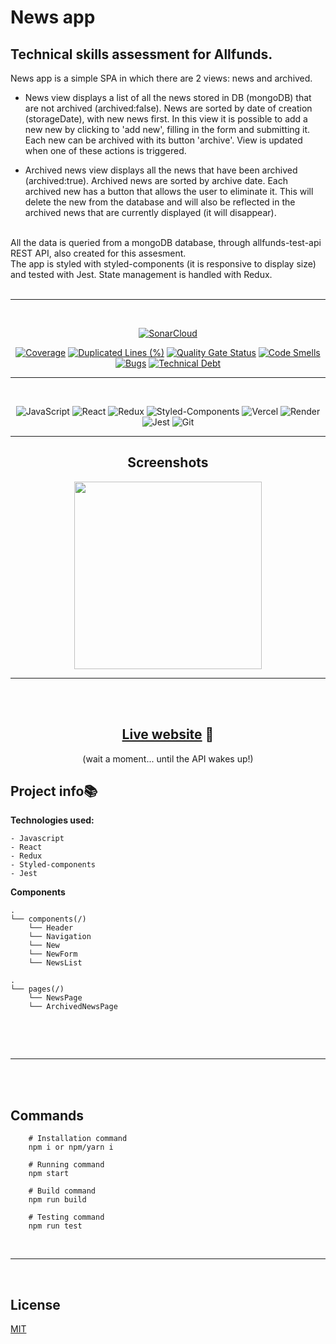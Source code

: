# News app

## Technical skills assessment for Allfunds.

News app is a simple SPA in which there are 2 views: news and archived.

- News view displays a list of all the news stored in DB (mongoDB) that are not archived (archived:false). News are sorted by date of creation (storageDate), with new news first. In this view it is possible to add a new new by clicking to 'add new', filling in the form and submitting it. Each new can be archived with its button 'archive'. View is updated when one of these actions is triggered.

- Archived news view displays all the news that have been archived (archived:true). Archived news are sorted by archive date. Each archived new has a button that allows the user to eliminate it. This will delete the new from the database and will also be reflected in the archived news that are currently displayed (it will disappear).

<br/>
All the data is queried from a mongoDB database, through allfunds-test-api REST API, also created for this assesment.
<br/>
The app is styled with styled-components (it is responsive to display size) and tested with Jest. State management is handled with Redux.
</br>
</br>

---

<div align="center">
<br/>

[![SonarCloud](https://sonarcloud.io/images/project_badges/sonarcloud-white.svg)](https://sonarcloud.io/summary/new_code?id=VictorArumi_allfunds-test-front)

[![Coverage](https://sonarcloud.io/api/project_badges/measure?project=VictorArumi_allfunds-test-front&metric=coverage)](https://sonarcloud.io/summary/new_code?id=VictorArumi_allfunds-test-front)
[![Duplicated Lines (%)](https://sonarcloud.io/api/project_badges/measure?project=VictorArumi_allfunds-test-front&metric=duplicated_lines_density)](https://sonarcloud.io/summary/new_code?id=VictorArumi_allfunds-test-front)
[![Quality Gate Status](https://sonarcloud.io/api/project_badges/measure?project=VictorArumi_allfunds-test-front&metric=alert_status)](https://sonarcloud.io/summary/new_code?id=VictorArumi_allfunds-test-front)
[![Code Smells](https://sonarcloud.io/api/project_badges/measure?project=VictorArumi_allfunds-test-front&metric=code_smells)](https://sonarcloud.io/summary/new_code?id=VictorArumi_allfunds-test-front)
[![Bugs](https://sonarcloud.io/api/project_badges/measure?project=VictorArumi_allfunds-test-front&metric=bugs)](https://sonarcloud.io/summary/new_code?id=VictorArumi_allfunds-test-front)
[![Technical Debt](https://sonarcloud.io/api/project_badges/measure?project=VictorArumi_allfunds-test-front&metric=sqale_index)](https://sonarcloud.io/summary/new_code?id=VictorArumi_allfunds-test-front)

---

<br/>

![JavaScript](https://img.shields.io/badge/javascript-%23323330.svg?style=for-the-badge&logo=javascript&logoColor=%23F7DF1E)
![React](https://img.shields.io/badge/react-%2320232a.svg?style=for-the-badge&logo=react&logoColor=%2361DAFB)
![Redux](https://img.shields.io/badge/redux-%2320232a.svg?style=for-the-badge&logo=redux&logoColor=%2361DAFB)
![Styled-Components](https://img.shields.io/badge/styled_components-%2338B2AC.svg?style=for-the-badge&logo=styled-components&logoColor=black)
![Vercel](https://img.shields.io/badge/netlify-%23000000.svg?style=for-the-badge&logo=netlify&logoColor=white)
![Render](https://img.shields.io/badge/render-%2320232a.svg?style=for-the-badge&logo=render&logoColor=white)
![Jest](https://img.shields.io/badge/-jest-%23C21325?style=for-the-badge&logo=jest&logoColor=white)
![Git](https://img.shields.io/badge/git-%23F05033.svg?style=for-the-badge&logo=git&logoColor=white)

</div>

<div align="center">

---

## Screenshots

</div>
<div align="center">

<img style="height:300px" src="https://media.giphy.com/media/FJCDDcTO1vpoXiRQ5Z/giphy.gif" />

</div>

---

<br/>

<div align="center">
<br/>

## [Live website](https://news-app-front.netlify.app) 🔗

(wait a moment... until the API wakes up!)
<br/>

</div>

## Project info📚

**Technologies used:**

```
- Javascript
- React
- Redux
- Styled-components
- Jest
```

**Components**

```
.
└── components(/)
    └── Header
    └── Navigation
    └── New
    └── NewForm
    └── NewsList

.
└── pages(/)
    └── NewsPage
    └── ArchivedNewsPage


```

<br/>
<br/>

---

<br/>
<br/>

## Commands

```shell
    # Installation command
    npm i or npm/yarn i

    # Running command
    npm start

    # Build command
    npm run build

    # Testing command
    npm run test
```

<br/>

---

<br/>

## License

[MIT](https://opensource.org/licenses/MIT)
